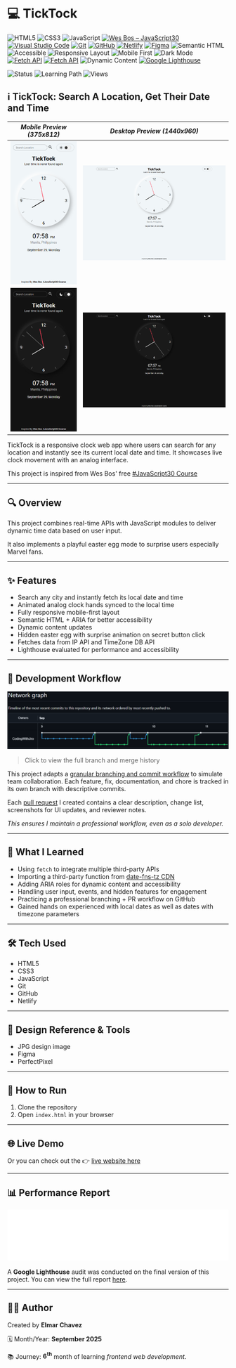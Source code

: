 # 💻 TickTock

![HTML5](https://img.shields.io/badge/HTML5-E34F26?style=for-the-badge&logo=html5&logoColor=white)
![CSS3](https://img.shields.io/badge/CSS3-1572B6?style=for-the-badge&logo=css3&logoColor=white)
![JavaScript](https://img.shields.io/badge/JavaScript-F7DF1E?style=for-the-badge&logo=javascript&logoColor=black)
[![Wes Bos – JavaScript30](https://img.shields.io/badge/Javascript30-FAD000?style=for-the-badge&logo=javascript&logoColor=000000&labelColor=FAD000&message=JavaScript30&color=1e1e1e&label=Wes%20Bos)](https://javascript30.com/)
[![Visual Studio Code](https://img.shields.io/badge/VS%20Code-007ACC?style=for-the-badge&logo=visual-studio-code&logoColor=white)](https://code.visualstudio.com/)
[![Git](https://img.shields.io/badge/Git-F05032?style=for-the-badge&logo=git&logoColor=white)](https://git-scm.com/)
[![GitHub](https://img.shields.io/badge/GitHub-181717?style=for-the-badge&logo=github&logoColor=white)](https://github.com/)
[![Netlify](https://img.shields.io/badge/Netlify-00C7B7?style=for-the-badge&logo=netlify&logoColor=white)](https://www.netlify.com/)
[![Figma](https://img.shields.io/badge/Figma-ffffff?style=for-the-badge&logo=figma&logoColor=F24E1E)](https://www.figma.com/)
![Semantic HTML](https://img.shields.io/badge/Semantic%20HTML-ff9800?style=for-the-badge)
![Accessible](https://img.shields.io/badge/Accessibility-A11Y-0052cc?style=for-the-badge)
![Responsive Layout](https://img.shields.io/badge/Responsive%20Layout-Full%20Support-blue?style=for-the-badge)
![Mobile First](https://img.shields.io/badge/Mobile--First-Design-orange?style=for-the-badge)
![Dark Mode](https://img.shields.io/badge/Dark--Mode-Available-111?style=for-the-badge&logo=halfbrickstudios&logoColor=white)
[![Fetch API](https://img.shields.io/badge/IP%20API-Used-1976d2?style=for-the-badge)](https://ipapi.co/)
[![Fetch API](https://img.shields.io/badge/TimeZone%20DB%20API-Used-1976d2?style=for-the-badge)](https://timezonedb.com/)
![Dynamic Content](https://img.shields.io/badge/Dynamic%20Content-Available-673ab7?style=for-the-badge)
[![Google Lighthouse](https://img.shields.io/badge/Lighthouse-Audit-00B0FF?style=for-the-badge&logo=lighthouse&logoColor=white)](./assets/downloads/lighthouse-performance-report.pdf)

![Status](https://img.shields.io/badge/status-complete-brightgreen)
![Learning Path](https://img.shields.io/badge/learning%20path-month%206-blue)
![Views](https://visitor-badge.laobi.icu/badge?page_id=CodingWithJiro.wesbos-js-30-clock&left_text=repo%20views)

## ℹ️ TickTock: Search A Location, Get Their Date and Time

| _Mobile Preview (375x812)_                                   | _Desktop Preview (1440x960)_                                    |
| ------------------------------------------------------------ | --------------------------------------------------------------- |
| ![Mobile](./assets/img/site-preview-mobile_375x812.png)      | ![Desktop](./assets/img/site-preview-desktop_1440x960.png)      |
| ![Mobile](./assets/img/site-preview-mobile-dark_375x812.png) | ![Desktop](./assets/img/site-preview-desktop-dark_1440x960.png) |

TickTock is a responsive clock web app where users can search for any location and instantly see its current local date and time. It showcases live clock movement with an analog interface.

This project is inspired from Wes Bos' free [#JavaScript30 Course](https://javascript30.com/)

---

## 🔍 Overview

This project combines real-time APIs with JavaScript modules to deliver dynamic time data based on user input.

It also implements a playful easter egg mode to surprise users especially Marvel fans.

---

## ✨ Features

- Search any city and instantly fetch its local date and time
- Animated analog clock hands synced to the local time
- Fully responsive mobile-first layout
- Semantic HTML + ARIA for better accessibility
- Dynamic content updates
- Hidden easter egg with surprise animation on secret button click
- Fetches data from IP API and TimeZone DB API
- Lighthouse evaluated for performance and accessibility

---

## 🔀 Development Workflow

[![Network Graph](./assets/img/network-graph.png)](https://github.com/CodingWithJiro/wesbos-js-30-clock/network)

> Click to view the full branch and merge history

This project adapts a [granular branching and commit workflow](https://github.com/CodingWithJiro/wesbos-js-30-clock/network) to simulate team collaboration. Each feature, fix, documentation, and chore is tracked in its own branch with descriptive commits.

Each [pull request](https://github.com/CodingWithJiro/wesbos-js-30-clock/pulls?q=is%3Apr+is%3Aclosed) I created contains a clear description, change list, screenshots for UI updates, and reviewer notes.

_This ensures I maintain a professional workflow, even as a solo developer._

---

## 🧠 What I Learned

- Using `fetch` to integrate multiple third-party APIs
- Importing a third-party function from [date-fns-tz CDN](https://esm.sh/date-fns-tz)
- Adding ARIA roles for dynamic content and accessibility
- Handling user input, events, and hidden features for engagement
- Practicing a professional branching + PR workflow on GitHub
- Gained hands on experienced with local dates as well as dates with timezone parameters

---

## 🛠️ Tech Used

- HTML5
- CSS3
- JavaScript
- Git
- GitHub
- Netlify

---

## 🎨 Design Reference & Tools

- JPG design image
- Figma
- PerfectPixel

---

## 🚀 How to Run

1. Clone the repository
2. Open `index.html` in your browser

---

## 🌐 Live Demo

Or you can check out the 👉 [live website here](LINK)

---

## 📊 Performance Report

[![Lighthouse Report Preview](./assets/img/lighthouse-report.png)](./assets/downloads/lighthouse-performance-report.pdf)

A **Google Lighthouse** audit was conducted on the final version of this project. You can view the full report [here](./assets/downloads/lighthouse-performance-report.pdf).

---

## 🧑‍💻 Author

Created by **Elmar Chavez**

🗓️ Month/Year: **September 2025**

📚 Journey: **6<sup>th</sup>** month of learning _frontend web development_.

<!--

WES BOS JAVASCRIPT30 TAGS:
html css javascript vscode git github netlify 6th-month wes-bos javascript30 project lighthouse theme-toggle figma

MERGE PULL REQUEST COMMENT SIMULATING PR APPROVAL FROM A TEAM:
In a team setting, this PR would await senior developer approval.
For this solo project, I’ll proceed with merging after review.

-->
